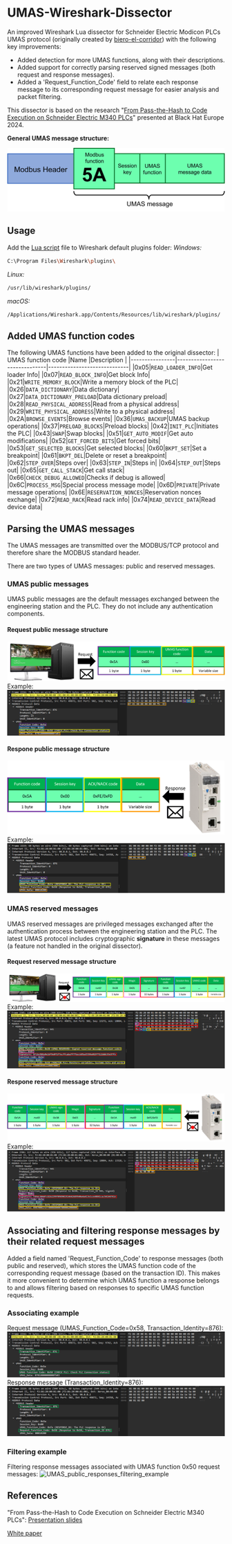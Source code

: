 # UMAS-Wireshark-Dissector
[](https://github.com/zaltzman/UMAS-Wireshark-Dissector#umas-wireshark-dissector)

An improved Wireshark Lua dissector for Schneider Electric Modicon PLCs UMAS protocol  (originally created by [biero-el-corridor](https://github.com/biero-el-corridor/Wireshark-UMAS-Modicon-M340-protocol)) with the following key improvements:

* Added detection for more UMAS functions, along with their descriptions.
* Added support for correctly parsing reserved signed messages (both request and response messages).
* Added a 'Request_Function_Code' field to relate each response message to its corresponding request message for easier analysis and packet filtering.

This dissector is based on the research "[From Pass-the-Hash to Code Execution on Schneider Electric M340 PLCs](https://www.blackhat.com/eu-24/briefings/schedule/#from-pass-the-hash-to-code-execution-on-schneider-electric-m340-plcs-42573)" presented at Black Hat Europe 2024.

**General UMAS message structure:**

![UMAS_structure](https://raw.githubusercontent.com/zaltzman/UMAS-Wireshark-Dissector/refs/heads/main/Images/umas1.png) 

## Usage

Add the [Lua script](https://raw.githubusercontent.com/zaltzman/UMAS-Wireshark-Dissector/refs/heads/main/umas-wireshark-dissector.lua) file to Wireshark default plugins folder:
*Windows:*
```sh
C:\Program Files\Wireshark\plugins\
```
*Linux:*
```sh
/usr/lib/wireshark/plugins/
```
*macOS:*
```sh
/Applications/Wireshark.app/Contents/Resources/lib/wireshark/plugins/
```

## Added UMAS function codes
The following UMAS functions have been added to the original dissector:
|  UMAS function code              |Name                          |Description               |
|----------------|-------------------------------|-----------------------------|
|0x05|`READ_LOADER_INFO`|Get loader Info|
|0x07|`READ_BLOCK_INFO`|Get block Info|
|0x21|`WRITE_MEMORY_BLOCK`|Write a memory block of the PLC|
|0x26|`DATA_DICTIONARY`|Data dictionary|
|0x27|`DATA_DICTIONARY_PRELOAD`|Data dictionary preload|
|0x28|`READ_PHYSICAL_ADDRESS`|Read from a physical address|
|0x29|`WRITE_PHYSICAL_ADDRESS`|Write to a physical address|
|0x2A|`BROWSE_EVENTS`|Browse events|
|0x36|`UMAS_BACKUP`|UMAS backup operations|
|0x37|`PRELOAD_BLOCKS`|Preload blocks|
|0x42|`INIT_PLC`|Initiates the PLC|
|0x43|`SWAP`|Swap blocks|
|0x51|`GET_AUTO_MODIF`|Get auto modifications|
|0x52|`GET_FORCED_BITS`|Get forced bits|
|0x53|`GET_SELECTED_BLOCKS`|Get selected blocks|
|0x60|`BKPT_SET`|Set a breakpoint|
|0x61|`BKPT_DEL`|Delete or reset a breakpoint|
|0x62|`STEP_OVER`|Steps over|
|0x63|`STEP_IN`|Steps in|
|0x64|`STEP_OUT`|Steps out|
|0x65|`GET_CALL_STACK`|Get call stack|
|0x66|`CHECK_DEBUG_ALLOWED`|Checks if debug is allowed|
|0x6C|`PROCESS_MSG`|Special process message mode|
|0x6D|`PRIVATE`|Private message operations|
|0x6E|`RESERVATION_NONCES`|Reservation nonces exchange|
|0x72|`READ_RACK`|Read rack info|
|0x74|`READ_DEVICE_DATA`|Read device data|

## Parsing the UMAS messages
The UMAS messages are transmitted over the MODBUS/TCP protocol and therefore share the MODBUS standard header.

There are two types of UMAS messages: public and reserved messages.

### UMAS public messages
UMAS public messages are the default messages exchanged between the engineering station and the PLC. They do not include any authentication components.

#### Request public message structure
![UMAS_public_request_structure](https://raw.githubusercontent.com/zaltzman/UMAS-Wireshark-Dissector/refs/heads/main/Images/umas2.png)
Example:
![UMAS_public_request_example](https://raw.githubusercontent.com/zaltzman/UMAS-Wireshark-Dissector/refs/heads/main/Images/umas6.png)
#### Respone public message structure
![UMAS_public_response_structure](https://raw.githubusercontent.com/zaltzman/UMAS-Wireshark-Dissector/refs/heads/main/Images/umas3.png)
Example:
![UMAS_public_response_example](https://raw.githubusercontent.com/zaltzman/UMAS-Wireshark-Dissector/refs/heads/main/Images/umas7.png)
### UMAS reserved messages
UMAS reserved messages are privileged messages exchanged after the authentication process between the engineering station and the PLC. The latest UMAS protocol includes cryptographic **signature** in these messages (a feature not handled in the original dissector).
#### Request reserved message structure
![UMAS_reserved_request_structure](https://raw.githubusercontent.com/zaltzman/UMAS-Wireshark-Dissector/refs/heads/main/Images/umas4.png)
Example:
![UMAS_reserved_request_example](https://raw.githubusercontent.com/zaltzman/UMAS-Wireshark-Dissector/refs/heads/main/Images/umas8.png)
#### Respone reserved message structure
![UMAS_reserved_response_structure](https://raw.githubusercontent.com/zaltzman/UMAS-Wireshark-Dissector/refs/heads/main/Images/umas5.png)
Example:
![UMAS_reserved_response_example](https://raw.githubusercontent.com/zaltzman/UMAS-Wireshark-Dissector/refs/heads/main/Images/umas9.png)
## Associating and filtering response messages by their related request messages
Added a field named 'Request_Function_Code' to response messages (both public and reserved), which stores the UMAS function code of the corresponding request message (based on the transaction ID). This makes it more convenient to determine which UMAS function a response belongs to and allows filtering based on responses to specific UMAS function requests.
### Associating example
Request message (UMAS_Function_Code=0x58, Transaction_Identity=876):
![UMAS_public_request_example](https://raw.githubusercontent.com/zaltzman/UMAS-Wireshark-Dissector/refs/heads/main/Images/umas10.png)
Response message (Transaction_Identity=876):
![UMAS_public_response_example](https://raw.githubusercontent.com/zaltzman/UMAS-Wireshark-Dissector/refs/heads/main/Images/umas11.png)
### Filtering example
Filtering response messages associated with UMAS function 0x50 request messages:
![UMAS_public_responses_filtering_example](https://raw.githubusercontent.com/zaltzman/UMAS-Wireshark-Dissector/refs/heads/main/Images/umas12.png)
## References
"From Pass-the-Hash to Code Execution on Schneider Electric M340 PLCs":
[Presentation slides](https://i.blackhat.com/EU-24/Presentations/EU-24-Zaltzman-From-Pass-the-Hash-to-Code-Execution.pdf)

[White paper](https://i.blackhat.com/EU-24/Presentations/EU-24-Zaltzman-From-Pass-the-Hash-to-Code-Execution-wp.pdf)